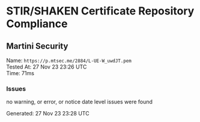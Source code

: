 # STIR/SHAKEN Certificate Repository Compliance

## Martini Security

Name: `https://p.mtsec.me/2884/L-UE-W_uwdJT.pem`\
Tested At: 27 Nov 23 23:26 UTC\
Time: 71ms

### Issues

no warning, or error, or notice date level issues were found

Generated: 27 Nov 23 23:28 UTC